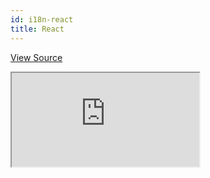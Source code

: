 ```yaml
---
id: i18n-react
title: React
---
```


[View Source](https://github.com/refinedev/refine/tree/master/examples/i18n)

<iframe src="https://codesandbox.io/embed/refine-i18n-example-q85zm?autoresize=1&fontsize=14&theme=dark&view=preview"
style={{width: "100%", height:"80vh", border: "0px", borderRadius: "8px", overflow:"hidden"}}
    title="refine-i18n-example"
    allow="accelerometer; ambient-light-sensor; camera; encrypted-media; geolocation; gyroscope; hid; microphone; midi; payment; usb; vr; xr-spatial-tracking"
    sandbox="allow-forms allow-modals allow-popups allow-presentation allow-same-origin allow-scripts"
></iframe>